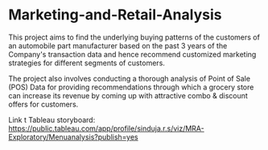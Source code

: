 # Marketing-and-Retail-Analysis
This project aims to find the underlying buying patterns of the customers of an automobile part manufacturer based on the past 3 years of the Company's transaction data and hence recommend customized marketing strategies for different segments of customers.

The project also involves conducting a thorough analysis of Point of Sale (POS) Data for providing recommendations through which a grocery store can increase its revenue by coming up with attractive combo & discount offers for customers.

Link t Tableau storyboard: https://public.tableau.com/app/profile/sinduja.r.s/viz/MRA-Exploratory/Menuanalysis?publish=yes
